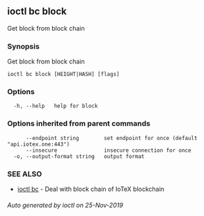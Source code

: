 ## ioctl bc block

Get block from block chain

### Synopsis

Get block from block chain

```
ioctl bc block [HEIGHT|HASH] [flags]
```

### Options

```
  -h, --help   help for block
```

### Options inherited from parent commands

```
      --endpoint string        set endpoint for once (default "api.iotex.one:443")
      --insecure               insecure connection for once
  -o, --output-format string   output format
```

### SEE ALSO

* [ioctl bc](ioctl_bc.md)	 - Deal with block chain of IoTeX blockchain

###### Auto generated by ioctl on 25-Nov-2019
